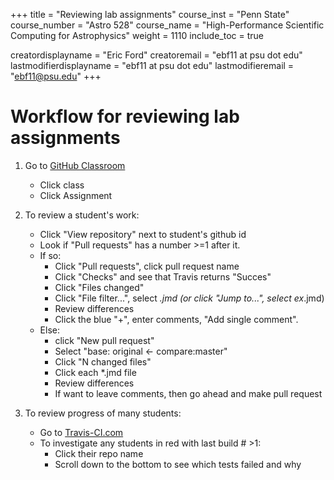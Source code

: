 +++
title = "Reviewing lab assignments"
course_inst = "Penn State"
course_number = "Astro 528"
course_name = "High-Performance Scientific Computing for Astrophysics"
weight = 1110
include_toc = true

creatordisplayname = "Eric Ford"
creatoremail = "ebf11 at psu dot edu"
lastmodifierdisplayname = "ebf11 at psu dot edu"
lastmodifieremail = "ebf11@psu.edu"
+++

# Workflow for reviewing lab assignments

1. Go to [GitHub Classroom](https://classroom.github.com/classrooms)
   - Click class
   - Click Assignment

2. To review a student's work:
   - Click "View repository" next to student's github id
   - Look if "Pull requests" has a number >=1 after it.
   - If so:
       + Click "Pull requests", click pull request name
       + Click "Checks" and see that Travis returns "Succes"
       + Click "Files changed"
       + Click "File filter...", select *.jmd (or click "Jump to...", select ex*.jmd)
       + Review differences
       + Click the blue "+", enter comments, "Add single comment".
   - Else:
       + click "New pull request"
       + Select "base: original <- compare:master"
       + Click "N changed files"
       + Click each *.jmd file
       + Review differences
       + If want to leave comments, then go ahead and make pull request

3. To review progress of many students:
   - Go to [Travis-CI.com](https://travis-ci.com/PsuAstro528)
   - To investigate any students in red with last build # >1:
       + Click their repo name
       + Scroll down to the bottom to see which tests failed and why
